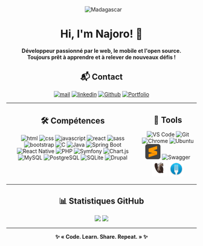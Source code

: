 <!-- Banner -->
<p align="center">
  <img class="flag-animate" src="https://upload.wikimedia.org/wikipedia/commons/b/bc/Flag_of_Madagascar.svg" width="60" alt="Madagascar" style="vertical-align:middle; margin-left:10px;" />
</p>

<h1 align="center" class="gradient-title">Hi, I'm Najoro! 👋</h1>

<p align="center">
<b>Développeur passionné par le web, le mobile et l'open source.<br>
Toujours prêt à apprendre et à relever de nouveaux défis !</b>
</p>

<!-- Contact -->
<h2 align="center">📬 Contact</h2>
<p align="center">
  <a href="mailto:najofanantenana@gmail.com"> <img src="https://img.shields.io/badge/E.Mail-red?logo=mail&logoColor=red&style=for-the-badge" alt="mail"></a>
  <a href="https://www.linkedin.com/in/najofanantenana/"> <img src="https://img.shields.io/badge/Linkedin-blue?logo=linkedin&logoColor=white&style=for-the-badge" alt="linkedin"></a>
  <a href="https://github.com/Najoro"> <img src="https://img.shields.io/badge/Github-orange?logo=github&logoColor=black&style=for-the-badge"alt="Github"></a>
  <a href="https://portfolio-najoro.vercel.app " target="_blank"> <img src="https://img.shields.io/badge/Portfolio-green?logo=internet-explorer&logoColor=white&style=for-the-badge" alt="Portfolio"></a>
</p>

<!-- Skills and Tools Grid -->
<table width="100%">
  <tr>
    <td align="center" valign="top">
      <h2>🛠️ Compétences</h2>
      <p>
        <img class="competence-icon" src="https://cdn.jsdelivr.net/gh/devicons/devicon/icons/html5/html5-plain-wordmark.svg" alt="html" width="40"/>
        <img class="competence-icon" src="https://cdn.jsdelivr.net/gh/devicons/devicon/icons/css3/css3-plain-wordmark.svg" alt="css" width="40" />
        <img class="competence-icon" src="https://cdn.jsdelivr.net/gh/devicons/devicon/icons/javascript/javascript-original.svg" alt="javascript" width="40"/>
        <img class="competence-icon" src="https://cdn.jsdelivr.net/gh/devicons/devicon/icons/react/react-original-wordmark.svg" alt="react" width="40"/>
        <img class="competence-icon" src="https://cdn.jsdelivr.net/gh/devicons/devicon/icons/sass/sass-original.svg" alt="sass" width="40"/>
        <img class="competence-icon" src="https://cdn.jsdelivr.net/gh/devicons/devicon/icons/bootstrap/bootstrap-original-wordmark.svg" alt="bootstrap " width="40"/>
        <img class="competence-icon" src="https://cdn.jsdelivr.net/gh/devicons/devicon/icons/c/c-original.svg"  alt="C" width="40" />
        <img class="competence-icon" src="https://cdn.jsdelivr.net/gh/devicons/devicon/icons/java/java-original-wordmark.svg" alt="Java" width="40" />
        <img class="competence-icon" src="https://cdn.jsdelivr.net/gh/devicons/devicon/icons/spring/spring-original-wordmark.svg" alt="Spring Boot" width="40" />
        <img class="competence-icon" src="https://cdn.jsdelivr.net/gh/devicons/devicon/icons/react/react-original.svg" alt="React Native" width="40" />
        <img class="competence-icon" src="https://cdn.jsdelivr.net/gh/devicons/devicon/icons/php/php-original.svg" alt="PHP" width="40" />
        <img class="competence-icon" src="https://cdn.jsdelivr.net/gh/devicons/devicon/icons/symfony/symfony-original.svg" alt="Symfony" width="40" />
        <img class="competence-icon" src="https://www.chartjs.org/media/logo-title.svg" alt="Chart.js" width="40" />
        <img class="competence-icon" src="https://cdn.jsdelivr.net/gh/devicons/devicon/icons/mysql/mysql-original-wordmark.svg" alt="MySQL" width="40" />
        <img class="competence-icon" src="https://cdn.jsdelivr.net/gh/devicons/devicon/icons/postgresql/postgresql-original-wordmark.svg" alt="PostgreSQL" width="40" />
        <img class="competence-icon" src="https://cdn.jsdelivr.net/gh/devicons/devicon/icons/sqlite/sqlite-original-wordmark.svg" alt="SQLite" width="40" />
        <img src="https://cdn.jsdelivr.net/gh/devicons/devicon/icons/drupal/drupal-original.svg" alt="Drupal" width="40" />
      </p>
    </td>
    <td align="center" valign="top">
      <h2>🧰 Tools</h2>
      <p>
        <img src="https://cdn.jsdelivr.net/gh/devicons/devicon/icons/vscode/vscode-original-wordmark.svg" alt="VS Code" width="40" />
        <img src="https://cdn.jsdelivr.net/gh/devicons/devicon/icons/git/git-plain-wordmark.svg" alt="Git" width="40" />
        <img src="https://cdn.jsdelivr.net/gh/devicons/devicon/icons/chrome/chrome-original.svg" alt="Chrome" width="40" />
        <img src="https://cdn.jsdelivr.net/gh/devicons/devicon/icons/ubuntu/ubuntu-plain-wordmark.svg" alt="Ubuntu" width="40" />
        <img src="./sublimetext-svgrepo-com.svg" width="40" alt="Sublime Text" />
        <img src="https://cdn.jsdelivr.net/gh/devicons/devicon/icons/swagger/swagger-original.svg" width="40" alt="Swagger" />
        <img src="./dbeaver.png" width="40" alt="DBeaver" />
        <img src="./fork.png" width="40" alt="Fork" />
      </p>
    </td>
  </tr>
</table>

<!-- Statistiques -->
<h2 align="center">📊 Statistiques GitHub</h2>
<p align="center">
  <img src="https://github-readme-stats.vercel.app/api/top-langs/?username=najoro&layout=compact&theme=dark" />
  <img src="https://github-readme-stats.vercel.app/api?username=najoro&show_icons=true&theme=dark" />
</p>

<!-- Projets phares -->
<!-- <h2 align="center">🚀 Projets phares</h2>
<ul>
  <li><a href="https://github.com/Najoro/Projet1">Projet1</a> – Application web moderne pour la gestion de tâches.</li>
  <li><a href="https://github.com/Najoro/Projet2">Projet2</a> – API RESTful avec Spring Boot et Swagger.</li>
  <li><a href="https://github.com/Najoro/Projet3">Projet3</a> – Dashboard interactif avec Chart.js et React.</li>
</ul> -->



<!-- Footer -->
<hr>
<p align="center">
  <b>✨ « Code. Learn. Share. Repeat. » ✨</b>
</p>
<!-- Badges GitHub -->
